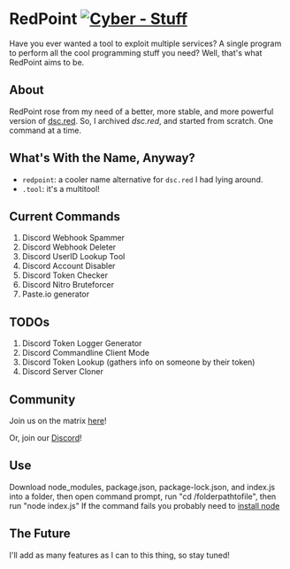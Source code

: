 # RedPoint [![Cyber - Stuff](https://img.shields.io/badge/Cyber-Stuff-indianred)](https://13-05.github.io)
Have you ever wanted a tool to exploit multiple services? A single program to perform all the cool programming stuff you need? Well, that's what RedPoint aims to be.

## About
RedPoint rose from my need of a better, more stable, and more powerful version of [dsc.red](https://github.com/13-05/discord.RED). So, I archived *dsc.red*, and started from scratch. One command at a time.

## What's With the Name, Anyway?
- `redpoint`: a cooler name alternative for `dsc.red` I had lying around.
- `.tool`: it's a multitool!

## Current Commands
1) Discord Webhook Spammer
2) Discord Webhook Deleter
3) Discord UserID Lookup Tool
4) Discord Account Disabler
5) Discord Token Checker
6) Discord Nitro Bruteforcer
7) Paste.io generator

## TODOs
1) Discord Token Logger Generator
2) Discord Commandline Client Mode
3) Discord Token Lookup (gathers info on someone by their token)
4) Discord Server Cloner

## Community
Join us on the matrix [here](https://matrix.to/#/!mgpMhaBWHrPHIuRdRC:matrix.org?via=matrix.org)!

Or, join our [Discord](https://dsc.gg/unwelcome)!

## Use
Download node_modules, package.json, package-lock.json, and index.js into a folder, then open command prompt, run "cd /folderpathtofile", then run "node index.js"
If the command fails you probably need to [install node](https://nodejs.org/en/download/)

## The Future
I'll add as many features as I can to this thing, so stay tuned!
